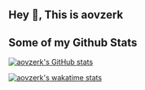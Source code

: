 ## Hey 👋, This is aovzerk

## Some of my Github Stats


[![aovzerk's GitHub stats](https://github-readme-stats.vercel.app/api?username=aovzerk&show_icons=true&theme=synthwave)](https://camo.githubusercontent.com/eb01d0bd45335f3a8c7265abd454121fa074821c592416d0779bb78b4b5978ff/68747470733a2f2f6769746875622d726561646d652d73746174732e76657263656c2e6170702f6170693f757365726e616d653d616f767a65726b2673686f775f69636f6e733d74727565267468656d653d73796e746877617665)</br>


[![aovzerk's wakatime stats](https://github-readme-stats.vercel.app/api/wakatime?username=aovzerk&theme=radical)](https://wakatime.com/@aovzerk)
